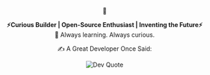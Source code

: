<div align="center">
💫 <br/>
  
<strong>⚡Curious Builder | Open-Source Enthusiast | Inventing the Future⚡</strong><br/>
🌱 Always learning. Always curious.<br/>

✍️ A Great Developer Once Said:
<p align="center"> <img src="https://quotes-github-readme.vercel.app/api?type=horizontal&theme=merko" alt="Dev Quote" /> </p>
</div>
